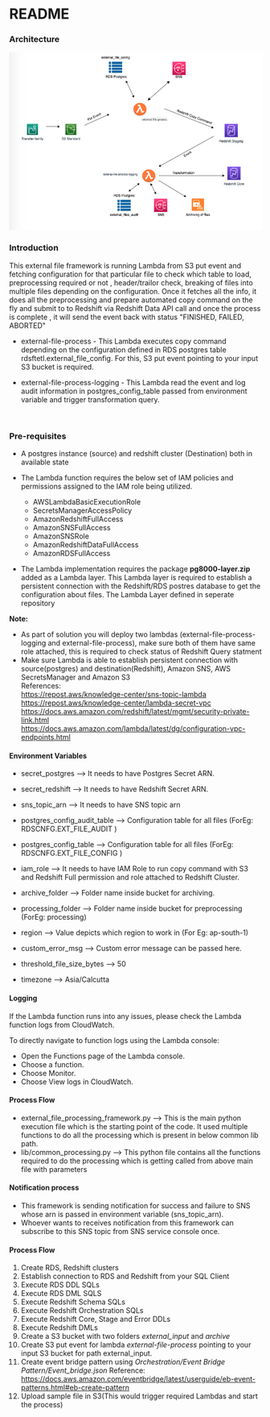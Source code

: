 # README #

### Architecture ###


![Scheme](External_File_Ingestion_Framework.png)



### Introduction ###


This external file framework is running Lambda from S3 put event and fetching configuration for that particular file to check which table to load, preprocessing required or not , header/trailor check, breaking of files into multiple files depending on the configuration. Once it fetches all the info, it does all the preprocessing and prepare automated copy command on the fly and submit to to Redshift via Redshift Data API call and once the process is complete , it will send the event back with status "FINISHED, FAILED, ABORTED"


* external-file-process - This Lambda executes copy command depending on the configuration defined in RDS postgres table rdsftetl.external_file_config. For this, S3 put event pointing to your input S3 bucket is required.

* external-file-process-logging - This Lambda read the event and log audit information in postgres_config_table passed from environment variable and trigger transformation query.


<br/>

### Pre-requisites ###

* A postgres instance (source) and redshift cluster (Destination) both in available state 

* The Lambda function requires the below set of IAM policies and permissions assigned to the IAM role being utilized. 
  * AWSLambdaBasicExecutionRole
  * SecretsManagerAccessPolicy
  * AmazonRedshiftFullAccess
  * AmazonSNSFullAccess
  * AmazonSNSRole
  * AmazonRedshiftDataFullAccess
  * AmazonRDSFullAccess

* The Lambda implementation requires the package **pg8000-layer.zip** added as a Lambda layer. 
This Lambda layer is required to establish a persistent connection with the Redshift/RDS postres database to get the configuration about files.  The Lambda Layer defined in seperate repository 

<b> Note: </b>
- As part of solution you will deploy two lambdas (external-file-process-logging and external-file-process), make sure both of them have same role attached, this is required to check status of Redshift Query statment 
- Make sure Lambda is able to establish persistent connection with source(postgres) and destination(Redshift), Amazon SNS, AWS SecretsManager and Amazon S3 </b>
<br>References:<br>
https://repost.aws/knowledge-center/sns-topic-lambda <br>
https://repost.aws/knowledge-center/lambda-secret-vpc <br>
https://docs.aws.amazon.com/redshift/latest/mgmt/security-private-link.html <br>
https://docs.aws.amazon.com/lambda/latest/dg/configuration-vpc-endpoints.html <br>


#### Environment Variables ####

* secret_postgres --> It needs to have Postgres Secret ARN.

* secret_redshift -->  It needs to have Redshift Secret ARN.

* sns_topic_arn --> It needs to have SNS topic arn

* postgres_config_audit_table --> Configuration table for all files (ForEg: RDSCNFG.EXT_FILE_AUDIT )

* postgres_config_table --> Configuration table for all files (ForEg: RDSCNFG.EXT_FILE_CONFIG )

* iam_role  --> It needs to have IAM Role to run copy command with S3 and Redshift Full permission and role attached to Redshift Cluster.

* archive_folder  --> Folder name inside bucket for archiving.

* processing_folder --> Folder name inside bucket for preprocessing (ForEg: processing) 

* region  --> Value depicts which region to work in (For Eg: ap-south-1)

* custom_error_msg  --> Custom error message can be passed here.

* threshold_file_size_bytes  --> 50

* timezone  --> Asia/Calcutta

#### Logging ####

If the Lambda function runs into any issues, please check the Lambda function logs from CloudWatch.

To directly navigate to function logs using the Lambda console:

*  Open the Functions page of the Lambda console.
*  Choose a function.
*  Choose Monitor.
*  Choose View logs in CloudWatch.


#### Process Flow ####

* external_file_processing_framework.py  --> This is the main python execution file which is the starting point of the code. It used multiple functions to do all the processing which is present in below common lib path.
* lib/common_processing.py --> This python file contains all the functions required to do the processing which is getting called from above main file with parameters

#### Notification process ####

* This framework is sending notification for success and failure to SNS whose arn is passed in environment variable (sns_topic_arn).
* Whoever wants to receives notification from this framework can subscribe to this SNS topic from SNS service console once.

#### Process Flow ####
1. Create RDS, Redshift clusters
2. Establish connection to RDS and Redshift from your SQL Client
3. Execute RDS DDL SQLs
4. Execute RDS DML SQLS
5. Execute Redshift Schema SQLs
6. Execute Redshift Orchestration SQLs
7. Execute Redshift Core, Stage and Error DDLs
8. Execute Redshift DMLs
9. Create a S3 bucket with two folders<i> external_input</i> and <i>archive</i>
10. Create S3 put event for lambda <i> external-file-process </i> pointing to your input S3 bucket for path external_input. 
11. Create event bridge pattern using <i>Orchestration/Event Bridge Pattern/Event_bridge.json</i>
Reference: https://docs.aws.amazon.com/eventbridge/latest/userguide/eb-event-patterns.html#eb-create-pattern
12. Upload sample file in S3(This would trigger required Lambdas and start the process)

